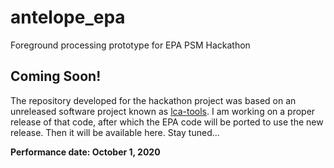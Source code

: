 # antelope_epa
Foreground processing prototype for EPA PSM Hackathon

## Coming Soon!
The repository developed for the hackathon project was based on an unreleased software project known as [lca-tools](https://github.com/bkuczenski/lca-tools/tree/strike_uuids). I am working on a proper release of that code, after which the EPA code will be ported to use the new release. Then it will be available here. Stay tuned...

**Performance date: October 1, 2020**
